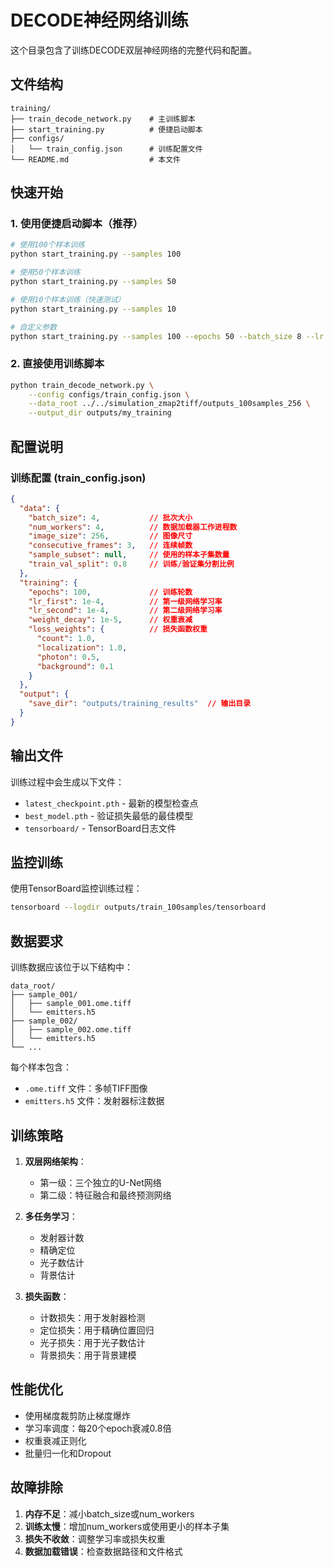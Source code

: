 # DECODE神经网络训练

这个目录包含了训练DECODE双层神经网络的完整代码和配置。

## 文件结构

```
training/
├── train_decode_network.py    # 主训练脚本
├── start_training.py          # 便捷启动脚本
├── configs/
│   └── train_config.json      # 训练配置文件
└── README.md                  # 本文件
```

## 快速开始

### 1. 使用便捷启动脚本（推荐）

```bash
# 使用100个样本训练
python start_training.py --samples 100

# 使用50个样本训练
python start_training.py --samples 50

# 使用10个样本训练（快速测试）
python start_training.py --samples 10

# 自定义参数
python start_training.py --samples 100 --epochs 50 --batch_size 8 --lr 2e-4
```

### 2. 直接使用训练脚本

```bash
python train_decode_network.py \
    --config configs/train_config.json \
    --data_root ../../simulation_zmap2tiff/outputs_100samples_256 \
    --output_dir outputs/my_training
```

## 配置说明

### 训练配置 (train_config.json)

```json
{
  "data": {
    "batch_size": 4,           // 批次大小
    "num_workers": 4,          // 数据加载器工作进程数
    "image_size": 256,         // 图像尺寸
    "consecutive_frames": 3,   // 连续帧数
    "sample_subset": null,     // 使用的样本子集数量
    "train_val_split": 0.8     // 训练/验证集分割比例
  },
  "training": {
    "epochs": 100,             // 训练轮数
    "lr_first": 1e-4,          // 第一级网络学习率
    "lr_second": 1e-4,         // 第二级网络学习率
    "weight_decay": 1e-5,      // 权重衰减
    "loss_weights": {          // 损失函数权重
      "count": 1.0,
      "localization": 1.0,
      "photon": 0.5,
      "background": 0.1
    }
  },
  "output": {
    "save_dir": "outputs/training_results"  // 输出目录
  }
}
```

## 输出文件

训练过程中会生成以下文件：

- `latest_checkpoint.pth` - 最新的模型检查点
- `best_model.pth` - 验证损失最低的最佳模型
- `tensorboard/` - TensorBoard日志文件

## 监控训练

使用TensorBoard监控训练过程：

```bash
tensorboard --logdir outputs/train_100samples/tensorboard
```

## 数据要求

训练数据应该位于以下结构中：

```
data_root/
├── sample_001/
│   ├── sample_001.ome.tiff
│   └── emitters.h5
├── sample_002/
│   ├── sample_002.ome.tiff
│   └── emitters.h5
└── ...
```

每个样本包含：
- `.ome.tiff` 文件：多帧TIFF图像
- `emitters.h5` 文件：发射器标注数据

## 训练策略

1. **双层网络架构**：
   - 第一级：三个独立的U-Net网络
   - 第二级：特征融合和最终预测网络

2. **多任务学习**：
   - 发射器计数
   - 精确定位
   - 光子数估计
   - 背景估计

3. **损失函数**：
   - 计数损失：用于发射器检测
   - 定位损失：用于精确位置回归
   - 光子损失：用于光子数估计
   - 背景损失：用于背景建模

## 性能优化

- 使用梯度裁剪防止梯度爆炸
- 学习率调度：每20个epoch衰减0.8倍
- 权重衰减正则化
- 批量归一化和Dropout

## 故障排除

1. **内存不足**：减小batch_size或num_workers
2. **训练太慢**：增加num_workers或使用更小的样本子集
3. **损失不收敛**：调整学习率或损失权重
4. **数据加载错误**：检查数据路径和文件格式